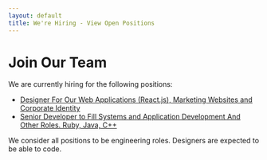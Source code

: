 ```yaml
---
layout: default
title: We're Hiring - View Open Positions
---
```


# Join Our Team

We are currently hiring for the following positions:

 * <a
 href="http://actionverb.applytojob.com/apply/S0OYVR/HolacracyPowered-BrickFTP-Seeks-FullTime-Designer-For-Our-Web-Applications-Reactjs-Marketing-Websites-And-Corporate-Identity" target="_blank">Designer For Our Web Applications (React.js), Marketing Websites and Corporate Identity</a>
 * <a href="http://actionverb.applytojob.com/apply/XewrZe/HolacracyPowered-BrickFTP-Seeks-Senior-Developer-To-Fill-Systems-And-Application-Development-And-Other-Roles-Ruby-Java-C" target="_blank">Senior Developer to Fill Systems and Application Development And Other Roles. Ruby, Java, C++</a>

 We consider all positions to be engineering roles.  Designers are
 expected to be able to code.
